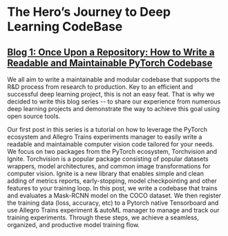# The Hero’s Journey to Deep Learning CodeBase
## [Blog 1: Once Upon a Repository: How to Write a Readable and Maintainable PyTorch Codebase](https://allegro.ai/blog/)

We all aim to write a maintainable and modular codebase that supports the R&D process from research to production. Key to an efficient and successful deep learning project, this is not an easy feat. That is why we decided to write this blog series -- to share our experience from numerous deep learning projects and demonstrate the way to achieve this goal using open source tools.

Our first post in this series is a tutorial on how to leverage the PyTorch ecosystem and Allegro Trains experiments manager to easily write a readable and maintainable computer vision code tailored for your needs. We focus on two packages from the PyTorch ecosystem, Torchvision and Ignite. Torchvision is a popular package consisting of popular datasets wrappers, model architectures, and common image transformations for computer vision. Ignite is a new library that enables simple and clean adding of metrics reports, early-stopping, model checkpointing and other features to your training loop. In this post, we write a codebase that trains and evaluates a Mask-RCNN model on the COCO dataset. We then register the training data (loss, accuracy, etc) to a Pytorch native Tensorboard and use Allegro Trains experiment & autoML manager to manage and track our training experiments. Through these steps, we achieve a seamless, organized, and productive model training flow.
